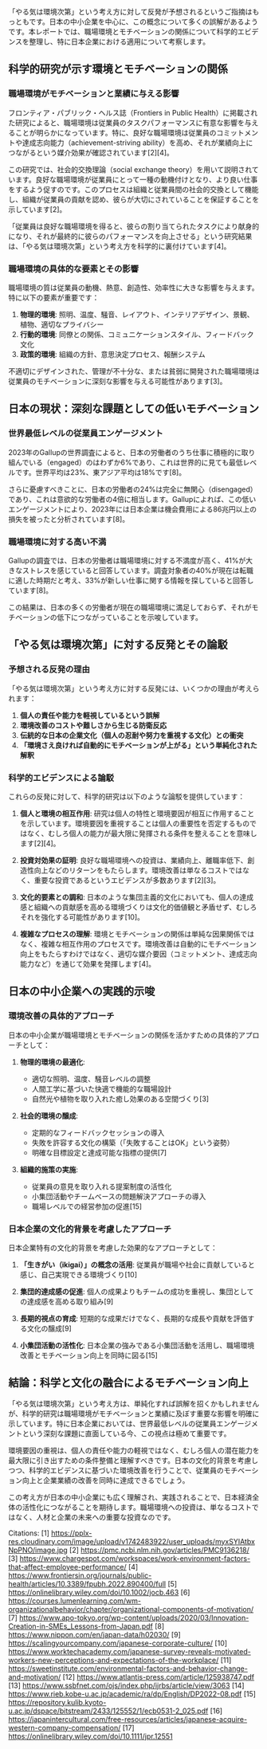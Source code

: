 「やる気は環境次第」という考え方に対して反発が予想されるというご指摘はもっともです。日本の中小企業を中心に、この概念について多くの誤解があるようです。本レポートでは、職場環境とモチベーションの関係について科学的エビデンスを整理し、特に日本企業における適用について考察します。

## 科学的研究が示す環境とモチベーションの関係

### 職場環境がモチベーションと業績に与える影響

フロンティア・パブリック・ヘルス誌（Frontiers in Public Health）に掲載された研究によると、職場環境は従業員のタスクパフォーマンスに有意な影響を与えることが明らかになっています。特に、良好な職場環境は従業員のコミットメントや達成志向能力（achievement-striving ability）を高め、それが業績向上につながるという媒介効果が確認されています[2][4]。

この研究では、社会的交換理論（social exchange theory）を用いて説明されています。良好な職場環境が従業員にとって一種の動機付けとなり、より良い仕事をするよう促すのです。このプロセスは組織と従業員間の社会的交換として機能し、組織が従業員の貢献を認め、彼らが大切にされていることを保証することを示しています[2]。

「従業員は良好な職場環境を得ると、彼らの割り当てられたタスクにより献身的になり、それが最終的に彼らのパフォーマンスを向上させる」という研究結果は、「やる気は環境次第」という考え方を科学的に裏付けています[4]。

### 職場環境の具体的な要素とその影響

職場環境の質は従業員の動機、熱意、創造性、効率性に大きな影響を与えます。特に以下の要素が重要です：

1. **物理的環境**: 照明、温度、騒音、レイアウト、インテリアデザイン、景観、植物、適切なプライバシー
2. **行動的環境**: 同僚との関係、コミュニケーションスタイル、フィードバック文化
3. **政策的環境**: 組織の方針、意思決定プロセス、報酬システム

不適切にデザインされた、管理が不十分な、または貧弱に開発された職場環境は従業員のモチベーションに深刻な影響を与える可能性があります[3]。

## 日本の現状：深刻な課題としての低いモチベーション

### 世界最低レベルの従業員エンゲージメント

2023年のGallupの世界調査によると、日本の労働者のうち仕事に積極的に取り組んでいる（engaged）のはわずか6%であり、これは世界的に見ても最低レベルです。世界平均は23%、東アジア平均は18%です[8]。

さらに憂慮すべきことに、日本の労働者の24%は完全に無関心（disengaged）であり、これは意欲的な労働者の4倍に相当します。Gallupによれば、この低いエンゲージメントにより、2023年には日本企業は機会費用による86兆円以上の損失を被ったと分析されています[8]。

### 職場環境に対する高い不満

Gallupの調査では、日本の労働者は職場環境に対する不満度が高く、41%が大きなストレスを感じていると回答しています。調査対象者の40%が現在は転職に適した時期だと考え、33%が新しい仕事に関する情報を探していると回答しています[8]。

この結果は、日本の多くの労働者が現在の職場環境に満足しておらず、それがモチベーションの低下につながっていることを示唆しています。

## 「やる気は環境次第」に対する反発とその論駁

### 予想される反発の理由

「やる気は環境次第」という考え方に対する反発には、いくつかの理由が考えられます：

1. **個人の責任や能力を軽視しているという誤解**
2. **環境改善のコストや難しさから生じる防衛反応**
3. **伝統的な日本の企業文化（個人の忍耐や努力を重視する文化）との衝突**
4. **「環境さえ良ければ自動的にモチベーションが上がる」という単純化された解釈**

### 科学的エビデンスによる論駁

これらの反発に対して、科学的研究は以下のような論駁を提供しています：

1. **個人と環境の相互作用**: 研究は個人の特性と環境要因が相互に作用することを示しています。環境要因を重視することは個人の重要性を否定するものではなく、むしろ個人の能力が最大限に発揮される条件を整えることを意味します[2][4]。

2. **投資対効果の証明**: 良好な職場環境への投資は、業績向上、離職率低下、創造性向上などのリターンをもたらします。環境改善は単なるコストではなく、重要な投資であるというエビデンスが多数あります[2][3]。

3. **文化的要素との調和**: 日本のような集団主義的文化においても、個人の達成感と組織への貢献感を高める環境づくりは文化的価値観と矛盾せず、むしろそれを強化する可能性があります[10]。

4. **複雑なプロセスの理解**: 環境とモチベーションの関係は単純な因果関係ではなく、複雑な相互作用のプロセスです。環境改善は自動的にモチベーション向上をもたらすわけではなく、適切な媒介要因（コミットメント、達成志向能力など）を通じて効果を発揮します[4]。

## 日本の中小企業への実践的示唆

### 環境改善の具体的アプローチ

日本の中小企業が職場環境とモチベーションの関係を活かすための具体的アプローチとして：

1. **物理的環境の最適化**: 
   - 適切な照明、温度、騒音レベルの調整
   - 人間工学に基づいた快適で機能的な職場設計
   - 自然光や植物を取り入れた癒し効果のある空間づくり[3]

2. **社会的環境の醸成**:
   - 定期的なフィードバックセッションの導入
   - 失敗を許容する文化の構築（「失敗することはOK」という姿勢）
   - 明確な目標設定と達成可能な指標の提供[7]

3. **組織的施策の実施**:
   - 従業員の意見を取り入れる提案制度の活性化
   - 小集団活動やチームベースの問題解決アプローチの導入
   - 職場レベルでの経営参加の促進[15]

### 日本企業の文化的背景を考慮したアプローチ

日本企業特有の文化的背景を考慮した効果的なアプローチとして：

1. **「生きがい（ikigai）」の概念の活用**: 従業員が職場や社会に貢献していると感じ、自己実現できる環境づくり[10]

2. **集団的達成感の促進**: 個人の成果よりもチームの成功を重視し、集団としての達成感を高める取り組み[9]

3. **長期的視点の育成**: 短期的な成果だけでなく、長期的な成長や貢献を評価する文化の醸成[9]

4. **小集団活動の活性化**: 日本企業の強みである小集団活動を活用し、職場環境改善とモチベーション向上を同時に図る[15]

## 結論：科学と文化の融合によるモチベーション向上

「やる気は環境次第」という考え方は、単純化すれば誤解を招くかもしれませんが、科学的研究は職場環境がモチベーションと業績に及ぼす重要な影響を明確に示しています。特に日本企業においては、世界最低レベルの従業員エンゲージメントという深刻な課題に直面している今、この視点は極めて重要です。

環境要因の重視は、個人の責任や能力の軽視ではなく、むしろ個人の潜在能力を最大限に引き出すための条件整備と理解すべきです。日本の文化的背景を考慮しつつ、科学的エビデンスに基づいた環境改善を行うことで、従業員のモチベーション向上と企業業績の改善を同時に達成できるでしょう。

この考え方が日本の中小企業にも広く理解され、実践されることで、日本経済全体の活性化につながることを期待します。職場環境への投資は、単なるコストではなく、人材と企業の未来への重要な投資なのです。

Citations:
[1] https://pplx-res.cloudinary.com/image/upload/v1742483922/user_uploads/myxSYIAtbxNpPNO/image.jpg
[2] https://pmc.ncbi.nlm.nih.gov/articles/PMC9136218/
[3] https://www.chargespot.com/workspaces/work-environment-factors-that-affect-employee-performance/
[4] https://www.frontiersin.org/journals/public-health/articles/10.3389/fpubh.2022.890400/full
[5] https://onlinelibrary.wiley.com/doi/10.1002/jocb.463
[6] https://courses.lumenlearning.com/wm-organizationalbehavior/chapter/organizational-components-of-motivation/
[7] https://www.apo-tokyo.org/wp-content/uploads/2020/03/Innovation-Creation-in-SMEs_Lessons-from-Japan.pdf
[8] https://www.nippon.com/en/japan-data/h02030/
[9] https://scalingyourcompany.com/japanese-corporate-culture/
[10] https://www.worktechacademy.com/japanese-survey-reveals-motivated-workers-new-perceptions-and-expectations-of-the-workplace/
[11] https://sweetinstitute.com/environmental-factors-and-behavior-change-and-motivation/
[12] https://www.atlantis-press.com/article/125938747.pdf
[13] https://www.ssbfnet.com/ojs/index.php/ijrbs/article/view/3063
[14] https://www.rieb.kobe-u.ac.jp/academic/ra/dp/English/DP2022-08.pdf
[15] https://repository.kulib.kyoto-u.ac.jp/dspace/bitstream/2433/125552/1/ecb0531-2_025.pdf
[16] https://japanintercultural.com/free-resources/articles/japanese-acquire-western-company-compensation/
[17] https://onlinelibrary.wiley.com/doi/10.1111/jpr.12551
